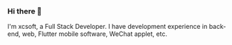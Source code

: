 ### Hi there 👋

I'm xcsoft, a Full Stack Developer. I have development experience in back-end, web, Flutter mobile software, WeChat applet, etc.
